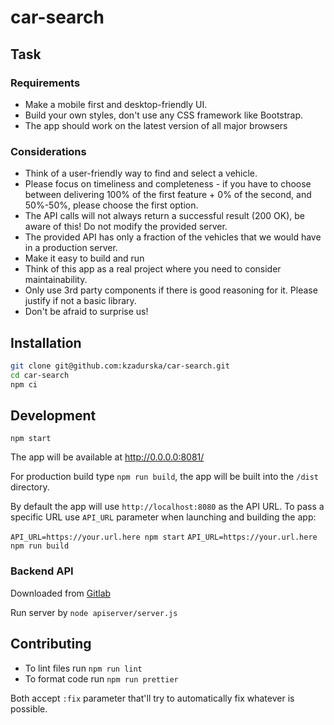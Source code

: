 # car-search

## Task
 
### Requirements

- Make a mobile first and desktop-friendly UI.
- Build your own styles, don't use any CSS framework like Bootstrap.
- The app should work on the latest version of all major browsers

### Considerations

- Think of a user-friendly way to find and select a vehicle.
- Please focus on timeliness and completeness - if you have to choose between delivering 100% of the first feature + 0% of the second, and 50%-50%, please choose the first option.
- The API calls will not always return a successful result (200 OK), be aware of this! Do not modify the provided server.
- The provided API has only a fraction of the vehicles that we would have in a production server.
- Make it easy to build and run
- Think of this app as a real project where you need to consider maintainability.
- Only use 3rd party components if there is good reasoning for it. Please justify if not a basic library.
- Don't be afraid to surprise us!

## Installation

```bash
git clone git@github.com:kzadurska/car-search.git
cd car-search
npm ci
```

## Development

`npm start`

The app will be available at http://0.0.0.0:8081/

For production build type `npm run build`, the app will be built into the `/dist` directory.

By default the app will use `http://localhost:8080` as the API URL. To pass a specific URL use `API_URL` parameter when launching and building the app:

`API_URL=https://your.url.here npm start`
`API_URL=https://your.url.here npm run build`

### Backend API

Downloaded from [Gitlab](https://gitlab.forfriday.de/-/snippets/56#frontend-developer-candidate-assignment)

Run server by `node apiserver/server.js`

## Contributing

* To lint files run `npm run lint`
* To format code run `npm run prettier`

Both accept `:fix` parameter that'll try to automatically fix whatever is possible.